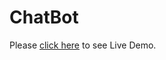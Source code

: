 # ChatBot

Please [click here](https://mranonymous16.github.io/ChatBot/chat.html) to see Live Demo.

